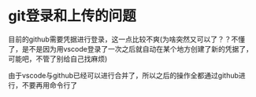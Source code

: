 # git登录和上传的问题

目前的github需要凭据进行登录，这一点比较不爽(为啥突然又可以了？？不懂了，是不是因为用vscode登录了一次之后就自动在某个地方创建了新的凭据了，可能吧，不管了别给自己找麻烦)

由于vscode与github已经可以进行合并了，所以之后的操作全都通过github进行，不要再用命令行了
